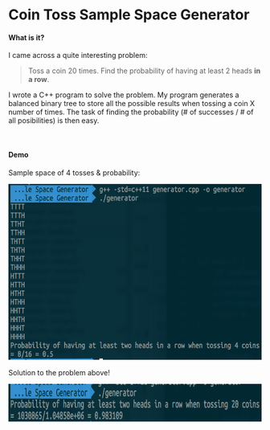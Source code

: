 # Coin Toss Sample Space Generator

#### What is it? 
I came across a quite interesting problem: 
> Toss a coin 20 times. 
> Find the probability of having at least 2 heads __in a row__.

I wrote a C++ program to solve the problem. My program generates a balanced binary tree to store all the possible results when tossing a coin X number of times. The task of finding the probability (# of successes / # of all posibilities) is then easy.

<br>

#### Demo
Sample space of 4 tosses & probability: 

<img src="4.png" height="350"/>

Solution to the problem above!

<img src="20.png" height="75"/>
